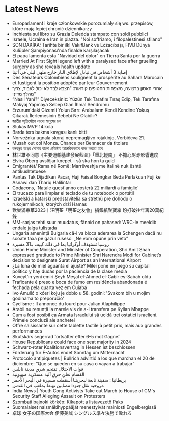 # Latest News
-  Europarlament i kraje członkowskie porozumiały się ws. przepisów, które mają lepiej chronić dziennikarzy
-  Inchiesta sul libro su Grazia Deledda stampato con soldi pubblici
-  Israele, Ucraina e Iran in piazza. "Noi soffriamo, i filopalestinesi sfilano"
-  SON DAKİKA: Tarihte bir ilk! VakıfBank ve Eczacıbaşı, FIVB Dünya Kulüpler Şampiyonası'nda finalde karşılaşacak
-  El papa lamenta esta "Navidad del dolor" en Tierra Santa por la guerra
-  Married At First Sight legend left with a paralysed face after gruelling surgery as she reveals health update
-  إصابة 3 أشخاص في تبادل لإطلاق النار خارج ملهى ليلي في أثينا
-  Des Sénateurs Colombiens soulignent la prospérité au Sahara Marocain et fustigent la position adoptée par leur Gouvernement
-  אחרי האסון ברצועה, משפחות החטופים קוראות: "הצבא לבד לא יכול לעבוד, צריך מהלך מדיני"
-  ”Nasıl Yani?” Diyeceksiniz: Yüzün Tek Tarafını Tıraş Edip, Tek Tarafına Makyaj Yapmaya Sebep Olan İhmal Sendromu
-  Erzurum'daki Gizemli Yolun Sırrı: Arabaların Kendi Kendine Yokuş Çıkarak İlerlemesinin Sebebi Ne Olabilir?
-  জাতীয় স্মৃতিসৌধে লাখো মানুষের ঢল
-  Slukas MVP 14.kola
-  Barda ters bakma kavgası kanlı bitti
-  Norvežnka ugnala skoraj nepremagljivo rojakinjo, Verbičeva 21.
-  Musah out col Monza. Chance per Bennacer da titolare
-  বঙ্গবন্ধুর স্বপ্নের সোনার বাংলা প্রতিষ্ঠায় আন্তরিকভাবে কাজ করতে হবে
-  林世雄不同意《主要運輸基建發展藍圖》「重北輕南」 不擔心財赤影響進度
-  Elvira Öberg avslöjar knepet – så ska hon ta guld
-  Emigrantët/ Rama në Romë: Marrëveshja me Italinë nuk është antikushtetuese
-  Pantas Tak Dijadikan Pacar, Haji Faisal Bongkar Beda Perlakuan Fuji ke Asnawi dan Thariq Halilintar
-  Codacons, 'Natale quest'anno costerà 22 miliardi a famiglie'
-  El trucazo para limpiar el teclado de tu notebook o portátil
-  Izraelskí a katarskí predstavitelia sa stretnú pre dohodu o rukojemníkoch, ktorých drží Hamas
-  歡樂滿東華2023丨汪明荃「明荃之友會」捐銀紙聚寶箱 盼打破往年籌20萬紀錄
-  MM-sarjas tehti suur muudatus, fännid on pahased: WRC-le meeldib endale jalga tulistada
-  Ungaria amenință Bulgaria că-i va bloca aderarea la Schengen dacă nu scoate taxa pe gazul rusesc: „Ne vom opune prin veto”
-  روسيا تستهدف أوكرانيا بما في ذلك كييف بـ31 مسيرة
-  Union Home Minister and Minister of Cooperation, Shri Amit Shah expressed gratitude to Prime Minister Shri Narendra Modi for Cabinet’s decision to designate Surat Airport as an International Airport
-  ¿La luna de miel aguanta el ajuste? Milei pone en juego su capital político y hay dudas por la paciencia de la clase media
-  Kuveyt'in yeni emiri Şeyh Meşal el-Ahmed el-Cabir es-Sabah oldu
-  Traficante é preso e boca de fumo em residência abandonada é fechada pela quarta vez em Cuiabá
-  Ivo Amulić o kćeri koju je dobio u 58. godini: 'Svakom bih u mojim godinama to preporučio'
-  Cyclisme : Il annonce du lourd pour Julian Alaphilippe
-  Arabii nu renunță la marele vis de a-l transfera pe Kylian Mbappe
-  Cum a fost posibil ca Armata Israelului să ucidă trei ostatici israelieni. Primele concluzii ale anchetei
-  Offre saisissante sur cette tablette tactile à petit prix, mais aux grandes performances
-  Skutskärs segerrad fortsätter efter 6–5 mot Gagnef
-  House Republicans could face one seat majority in 2024
-  Schwarz-roter Koalitionsvertrag in Hessen ist beschlossen
-  Förderung für E-Autos endet Sonntag um Mitternacht
-  Protocolo antipiquetes | Bullrich advirtió a los que marchan el 20 de diciembre: “Que se queden en su casa o vayan a trabajar”
-  قوات الاحتلال تقتحم شرق مدينة نابلس
-  القسام تعلن حرق آلية عسكرية صهيونية
-  بريطانيا : سفينة تابعة لبحريتنا أسقطت مسيرة في البحر الأحمر
-  مروحية تقل جنودا مصابين تهبط بملعب في القدس
-  India News | Youth Cong Activists Take out March to House of CM's Security Staff Alleging Assault on Protesters
-  Szombati bajnoki körkép: Kikapott a listavezető Paks
-  Suomalaiset naismäkihyppääjät menestyivät mainiosti Engelbergissä
-  卓球 女子の国際大会 伊藤美誠 シングルス準々決勝で敗れる
